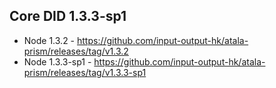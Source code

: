 ## Core DID 1.3.3-sp1

* Node 1.3.2 - https://github.com/input-output-hk/atala-prism/releases/tag/v1.3.2
* Node 1.3.3-sp1 - https://github.com/input-output-hk/atala-prism/releases/tag/v1.3.3-sp1
